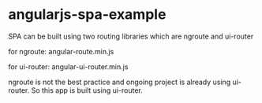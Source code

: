 # angularjs-spa-example

SPA can be built using two routing libraries which are ngroute and ui-router

for ngroute:
angular-route.min.js

for ui-router:
angular-ui-router.min.js

ngroute is not the best practice and ongoing project is already using ui-router. So this app is built using ui-router.
